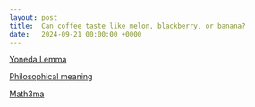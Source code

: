 ```yaml
---
layout: post
title:  Can coffee taste like melon, blackberry, or banana?
date:   2024-09-21 00:00:00 +0000
---
```


[Yoneda Lemma](https://ncatlab.org/nlab/show/Yoneda+lemma)

[Philosophical meaning](https://mathoverflow.net/questions/3184/philosophical-meaning-of-the-yoneda-lemma)

[Math3ma](https://www.math3ma.com/blog/the-yoneda-lemma)